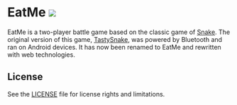 # EatMe [![][ci-linux-badge]][ci-linux-state]

EatMe is a two-player battle game based on the classic game of [Snake][wiki-snake]. The original version of this game, [TastySnake][src-tastysnake], was powered by Bluetooth and ran on Android devices. It has now been renamed to EatMe and rewritten with web technologies.

## License

See the [LICENSE](./LICENSE) file for license rights and limitations.

[ci-linux-badge]: https://travis-ci.com/chuyangliu/EatMe.svg?token=q4pnydxbKaqNRxCuy3uZ&branch=master
[ci-linux-state]: https://travis-ci.com/chuyangliu/EatMe/

[wiki-snake]: https://en.wikipedia.org/wiki/Snake_(video_game_genre)

[src-tastysnake]: https://github.com/chuyangliu/TastySnake/
